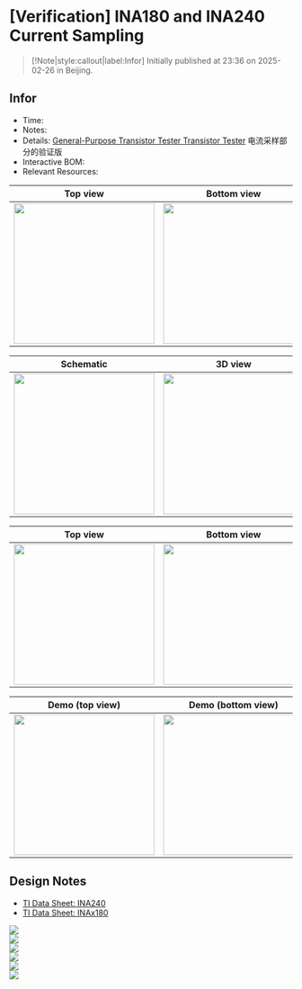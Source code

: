 # [Verification] INA180 and INA240 Current Sampling

> [!Note|style:callout|label:Infor]
> Initially published at 23:36 on 2025-02-26 in Beijing.

## Infor

- Time: 
- Notes: 
- Details: [General-Purpose Transistor Tester Transistor Tester](<ElectronicDesigns/General-Purpose Transistor Tester Transistor Tester.md>) 电流采样部分的验证版
- Interactive BOM: 
- Relevant Resources: 


<div class='center'>

| Top view | Bottom view | 
|:-:|:-:|
 | <div class="center"><img height = 250px src=""/></div> | <div class="center"><img height = 250px src=""/></div> |
</div>


<div class='center'>

| Schematic | 3D view | 
|:-:|:-:|
 |<div class="center"><img height = 250px src=""/></div>|<div class="center"><img height = 250px src=""/></div>|

</div>

<div class='center'>

| Top view | Bottom view | 
|:-:|:-:|
 | <div class="center"><img height = 250px src=""/></div> | <div class="center"><img height = 250px src=""/></div> |
</div>

<div class='center'>

| Demo (top view)| Demo (bottom view) | 
|:-:|:-:|
 | <div class="center"><img height = 250px src=""/></div> | <div class="center"><img height = 250px src=""/></div> |
</div>

## Design Notes

- [TI Data Sheet: INA240](https://www.ti.com/cn/lit/ds/symlink/ina240.pdf)
- [TI Data Sheet: INAx180](https://www.ti.com/cn/lit/ds/symlink/ina180.pdf)


<div class="center"><img src="https://imagebank-0.oss-cn-beijing.aliyuncs.com/VS-PicGo/2025-02-26-23-45-20_[Verification] INA180 and INA240 Current Sampling.png"/></div>
<div class="center"><img src="https://imagebank-0.oss-cn-beijing.aliyuncs.com/VS-PicGo/2025-02-26-23-45-35_[Verification] INA180 and INA240 Current Sampling.png"/></div>
<div class="center"><img src="https://imagebank-0.oss-cn-beijing.aliyuncs.com/VS-PicGo/2025-02-26-23-42-00_[Verification] INA180 and INA240 Current Sampling.png"/></div>
<div class="center"><img src="https://imagebank-0.oss-cn-beijing.aliyuncs.com/VS-PicGo/2025-02-26-23-42-07_[Verification] INA180 and INA240 Current Sampling.png"/></div>

<div class="center"><img src="https://imagebank-0.oss-cn-beijing.aliyuncs.com/VS-PicGo/2025-02-26-23-47-06_[Verification] INA180 and INA240 Current Sampling.png"/></div>
<div class="center"><img src="https://imagebank-0.oss-cn-beijing.aliyuncs.com/VS-PicGo/2025-02-26-23-48-40_[Verification] INA180 and INA240 Current Sampling.png"/></div>